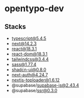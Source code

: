 # opentypo-dev

## Stacks

- typescript@5.4.5
- next@14.2.3
- react@18.3.1
- react-dom@18.3.1
- tailwindcss@3.4.4
- sass@1.77.4
- shadcn-ui@0.8.0
- next-auth@4.24.7
- nextjs-toploader@1.6.12
- @supabase/supabase-js@2.43.4
- @supabase/ssr@0.3.0
